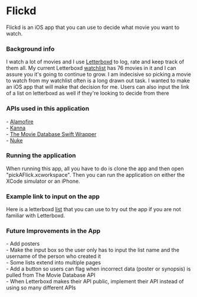 # Flickd

Flickd is an iOS app that you can use to decide what movie you want to watch. 

<h3>Background info</h3>
I watch a lot of movies and I use <a href="https://letterboxd.com/marycos/">Letterboxd</a> to log, rate and keep track of them all. My current Letterboxd <a href="https://letterboxd.com/marycos/watchlist/">watchlist</a> has 76 movies in it and I can assure you it's going to continue to grow. I am indecisive so picking a movie to watch from my watchlist often is a long drawn out task. I wanted to make an iOS app that will make that decision for me. Users can also input the link of a list on letterboxd as well if they're looking to decide from there

<h3>APIs used in this application</h3>
- <a href="https://github.com/Alamofire/Alamofire">Alamofire</a> <br>
- <a href="https://github.com/tid-kijyun/Kanna">Kanna</a> <br>
- <a href="https://github.com/gkye/TheMovieDatabaseSwiftWrapper">The Movie Database Swift Wrapper</a> <br>
- <a href="https://github.com/kean/Nuke">Nuke</a> <br>

<h3>Running the application</h3>
When running this app, all you have to do is clone the app and then open "pickAFlick.xcworkspace". Then you can run the application on either the XCode simulator or an iPhone.

<h3>Example link to input on the app</h3>
Here is a letterboxd <a href="https://letterboxd.com/marycos/list/movies-by-women/">list</a> that you can use to try out the app if you are not familiar with Letterboxd.

<h3>Future Improvements in the App</h3>
- Add posters <br>
- Make the input box so the user only has to input the list name and the username of the person who created it <br>
- Some lists extend into multiple pages <br>
- Add a button so users can flag when incorrect data (poster or synopsis) is pulled from The Movie Database API <br>
- When Letterboxd makes their API public, implement their API instead of using so many different APIs <br>

